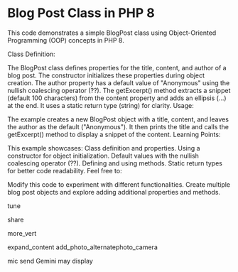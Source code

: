 # Blog Post Class in PHP 8
This code demonstrates a simple BlogPost class using Object-Oriented Programming (OOP) concepts in PHP 8.

Class Definition:

The BlogPost class defines properties for the title, content, and author of a blog post.
The constructor initializes these properties during object creation. The author property has a default value of "Anonymous" using the nullish coalescing operator (??).
The getExcerpt() method extracts a snippet (default 100 characters) from the content property and adds an ellipsis (...) at the end. It uses a static return type (string) for clarity.
Usage:

The example creates a new BlogPost object with a title, content, and leaves the author as the default ("Anonymous").
It then prints the title and calls the getExcerpt() method to display a snippet of the content.
Learning Points:

This example showcases:
Class definition and properties.
Using a constructor for object initialization.
Default values with the nullish coalescing operator (??).
Defining and using methods.
Static return types for better code readability.
Feel free to:

Modify this code to experiment with different functionalities.
Create multiple blog post objects and explore adding additional properties and methods.



tune

share


more_vert


expand_content
add_photo_alternatephoto_camera

mic
send
Gemini may display 